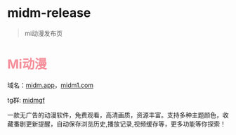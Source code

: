 # midm-release
> mi动漫发布页

<div class="container">
    <div class="intro">
      <h1 style="color:#f58e9a">Mi动漫</h1>
      <p title="mi动漫官网域名">域名：<a href="https://midm.top"  >midm.app</a>，<a href="https://midm1.com"  >midm1.com</a></p>
      <p title="tg交流群">tg群: <a href="https://t.me/midmgf">midmgf</a></p>
      <p title="mi动漫介绍">一款无广告的动漫软件，免费观看，高清画质，资源丰富。支持多种主题颜色，收藏番剧更新提醒，自动保存浏览历史,播放记录,视频缓存等，更多功能等你探索！</p>
    </div>
  </div>
